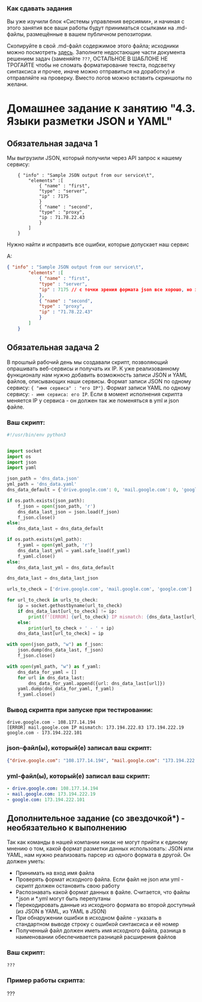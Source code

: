 ### Как сдавать задания

Вы уже изучили блок «Системы управления версиями», и начиная с этого занятия все ваши работы будут приниматься ссылками на .md-файлы, размещённые в вашем публичном репозитории.

Скопируйте в свой .md-файл содержимое этого файла; исходники можно посмотреть [здесь](https://raw.githubusercontent.com/netology-code/sysadm-homeworks/devsys10/04-script-03-yaml/README.md). Заполните недостающие части документа решением задач (заменяйте `???`, ОСТАЛЬНОЕ В ШАБЛОНЕ НЕ ТРОГАЙТЕ чтобы не сломать форматирование текста, подсветку синтаксиса и прочее, иначе можно отправиться на доработку) и отправляйте на проверку. Вместо логов можно вставить скриншоты по желани.

# Домашнее задание к занятию "4.3. Языки разметки JSON и YAML"


## Обязательная задача 1
Мы выгрузили JSON, который получили через API запрос к нашему сервису:
```
    { "info" : "Sample JSON output from our service\t",
        "elements" :[
            { "name" : "first",
            "type" : "server",
            "ip" : 7175
            }
            { "name" : "second",
            "type" : "proxy",
            "ip : 71.78.22.43
            }
        ]
    }
```
  Нужно найти и исправить все ошибки, которые допускает наш сервис

A:
```json
{ "info" : "Sample JSON output from our service\t",
        "elements" :[
            { "name" : "first",
            "type" : "server",
            "ip" : 7175 // с точки зрения формата json все хорошо, но здесь бы еще настроить jsonSchema, чтобы это поле имело формат, скажем IPv4
            },
            { "name" : "second",
            "type" : "proxy",
            "ip" : "71.78.22.43"
            }
        ]
    }
```

## Обязательная задача 2
В прошлый рабочий день мы создавали скрипт, позволяющий опрашивать веб-сервисы и получать их IP. К уже реализованному функционалу нам нужно добавить возможность записи JSON и YAML файлов, описывающих наши сервисы. Формат записи JSON по одному сервису: `{ "имя сервиса" : "его IP"}`. Формат записи YAML по одному сервису: `- имя сервиса: его IP`. Если в момент исполнения скрипта меняется IP у сервиса - он должен так же поменяться в yml и json файле.

### Ваш скрипт:
```python
#!/usr/bin/env python3


import socket
import os
import json
import yaml

json_path = 'dns_data.json'
yml_path = 'dns_data.yaml'
dns_data_default = {'drive.google.com': 0, 'mail.google.com': 0, 'google.com': 0}

if os.path.exists(json_path):
    f_json = open(json_path, 'r')
    dns_data_last_json = json.load(f_json)
    f_json.close()
else:
    dns_data_last = dns_data_default

if os.path.exists(yml_path):
    f_yaml = open(yml_path, 'r')
    dns_data_last_yml = yaml.safe_load(f_yaml)
    f_yaml.close()
else:
    dns_data_last_yml = dns_data_default

dns_data_last = dns_data_last_json

urls_to_check = ['drive.google.com', 'mail.google.com', 'google.com']

for url_to_check in urls_to_check:
    ip = socket.gethostbyname(url_to_check)
    if dns_data_last[url_to_check] != ip:
        print(f'[ERROR] {url_to_check} IP mismatch: {dns_data_last[url_to_check]} {ip}')
    else:
        print(url_to_check + ' - ' + ip)
    dns_data_last[url_to_check] = ip

with open(json_path, "w") as f_json:
    json.dump(dns_data_last, f_json)
    f_json.close()

with open(yml_path, "w") as f_yaml:
    dns_data_for_yaml = []
    for url in dns_data_last:
        dns_data_for_yaml.append({url: dns_data_last[url]})
    yaml.dump(dns_data_for_yaml, f_yaml)
    f_yaml.close()
```

### Вывод скрипта при запуске при тестировании:
```
drive.google.com - 108.177.14.194
[ERROR] mail.google.com IP mismatch: 173.194.222.83 173.194.222.19
google.com - 173.194.222.101
```

### json-файл(ы), который(е) записал ваш скрипт:
```json
{"drive.google.com": "108.177.14.194", "mail.google.com": "173.194.222.19", "google.com": "173.194.222.101"}
```

### yml-файл(ы), который(е) записал ваш скрипт:
```yaml
- drive.google.com: 108.177.14.194
- mail.google.com: 173.194.222.19
- google.com: 173.194.222.101
```

## Дополнительное задание (со звездочкой*) - необязательно к выполнению

Так как команды в нашей компании никак не могут прийти к единому мнению о том, какой формат разметки данных использовать: JSON или YAML, нам нужно реализовать парсер из одного формата в другой. Он должен уметь:
   * Принимать на вход имя файла
   * Проверять формат исходного файла. Если файл не json или yml - скрипт должен остановить свою работу
   * Распознавать какой формат данных в файле. Считается, что файлы *.json и *.yml могут быть перепутаны
   * Перекодировать данные из исходного формата во второй доступный (из JSON в YAML, из YAML в JSON)
   * При обнаружении ошибки в исходном файле - указать в стандартном выводе строку с ошибкой синтаксиса и её номер
   * Полученный файл должен иметь имя исходного файла, разница в наименовании обеспечивается разницей расширения файлов

### Ваш скрипт:
```python
???
```

### Пример работы скрипта:
???